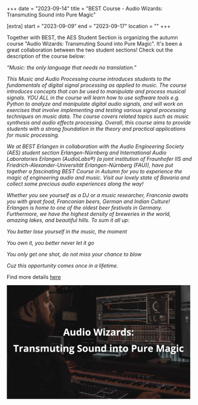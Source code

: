 +++
date = "2023-09-14"
title = "BEST Course - Audio Wizards: Transmuting Sound into Pure Magic"

[extra]
start = "2023-09-09"
end = "2023-09-17"
location = ""
+++

Together with BEST, the AES Student Section is organizing the autumn course "Audio Wizards: Transmuting Sound into Pure Magic". It's been a great collaboration between the two student sections! Check out the description of the course below: 

*“Music: the only language that needs no translation.”*

*This Music and Audio Processing course introduces students to the fundamentals of digital signal processing as applied to music. The course introduces concepts that can be used to manipulate and process musical signals. YOU ALL in the course will learn how to use software tools e.g. Python to analyze and manipulate digital audio signals, and will work on exercises that involve implementing and testing various signal processing techniques on music data. The course covers related topics such as music synthesis and audio effects processing. Overall, this course aims to provide students with a strong foundation in the theory and practical applications for music processing.*

*We at BEST Erlangen in collaboration with the Audio Engineering Society (AES) student section Erlangen-Nürnberg and International Audio Laboratories Erlangen (AudioLabs®) (a joint institution of Fraunhofer IIS and Friedrich-Alexander-Universität Erlangen-Nürnberg (FAU)), have put together a fascinating BEST Course in Autumn for you to experience the magic of engineering audio and music. Visit our lovely state of Bavaria and collect some precious audio experiences along the way!*

*Whether you see yourself as a DJ or a music researcher, Franconia awaits you with great food, Franconian beers, German and Indian Culture! Erlangen is home to one of the oldest beer festivals in Germany. Furthermore, we have the highest density of breweries in the world, amazing lakes, and beautiful hills. To sum it all up:*

*You better lose yourself in the music, the moment*

*You own it, you better never let it go*

*You only get one shot, do not miss your chance to blow*

*Cuz this opportunity comes once in a lifetime.*

Find more details [here](https://course.best-erlangen.de/#core-team)

<!-- show more -->

<img src="poster_audiowizards.png" width=500/>
